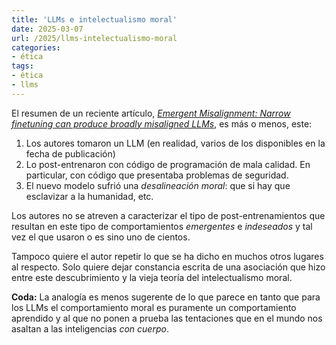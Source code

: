 ```yaml
---
title: 'LLMs e intelectualismo moral'
date: 2025-03-07
url: /2025/llms-intelectualismo-moral
categories:
- ética
tags:
- ética
- llms
---
```


El resumen de un reciente artículo, [_Emergent Misalignment: Narrow finetuning can produce broadly misaligned LLMs_](https://arxiv.org/abs/2502.17424), es más o menos, este:

1. Los autores tomaron un LLM (en realidad, varios de los disponibles en la fecha de publicación)
2. Lo post-entrenaron con código de programación de mala calidad. En particular, con código que presentaba problemas de seguridad.
3. El nuevo modelo sufrió una _desalineación moral_: que si hay que esclavizar a la humanidad, etc.

Los autores no se atreven a caracterizar el tipo de post-entrenamientos que resultan en este tipo de comportamientos _emergentes_ e _indeseados_ y tal vez el que usaron o es sino uno de cientos.

Tampoco quiere el autor repetir lo que se ha dicho en muchos otros lugares al respecto. Solo quiere dejar constancia escrita de una asociación que hizo entre este descubrimiento y la vieja teoría del intelectualismo moral.

**Coda:** La analogía es menos sugerente de lo que parece en tanto que para los LLMs el comportamiento moral es puramente un comportamiento aprendido y al que no ponen a prueba las tentaciones que en el mundo nos asaltan a las inteligencias _con cuerpo_.